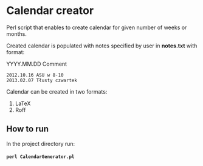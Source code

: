 # Calendar creator

Perl script that enables to create calendar for given number of weeks or months.

Created calendar is populated with notes specified by user in **notes.txt** with format: 

YYYY.MM.DD Comment
```
2012.10.16 ASU w 8-10
2013.02.07 Tłusty czwartek
```
Calendar can be created in two formats:
1. LaTeX
2. Roff

## How to run

In the project directory run:

#### `perl CalendarGenerator.pl`

